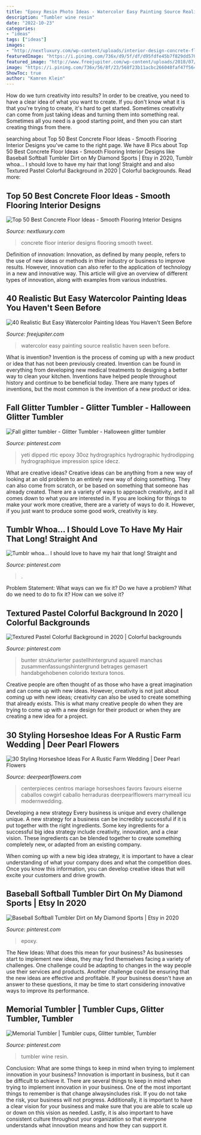 ```yaml
---
title: "Epoxy Resin Photo Ideas - Watercolor Easy Painting Source Realistic Haven Seen Before"
description: "Tumbler wine resin"
date: "2022-10-23"
categories:
- "ideas"
tags: ["ideas"]
images:
- "http://nextluxury.com/wp-content/uploads/interior-design-concrete-floor-ideas.jpg"
featuredImage: "https://i.pinimg.com/736x/d9/5f/df/d95fdfe45b7f829dd57000eec65e4d3f.jpg"
featured_image: "http://www.freejupiter.com/wp-content/uploads/2018/07/Easy-Watercolor-Painting-Ideas-9-1.jpg"
image: "https://i.pinimg.com/736x/56/8f/23/568f23b11acbc266048faf47f56440af.jpg"
ShowToc: true
author: "Kamren Klein"
---
```



How do we turn creativity into results?
In order to be creative, you need to have a clear idea of what you want to create. If you don't know what it is that you're trying to create, it's hard to get started. Sometimes creativity can come from just taking ideas and turning them into something real. Sometimes all you need is a good starting point, and then you can start creating things from there.

	

		
searching about Top 50 Best Concrete Floor Ideas - Smooth Flooring Interior Designs you've came to the right page. We have 8 Pics about Top 50 Best Concrete Floor Ideas - Smooth Flooring Interior Designs like Baseball Softball Tumbler Dirt on My Diamond Sports | Etsy in 2020, Tumblr whoa... I should love to have my hair that long! Straight and and also Textured Pastel Colorful Background in 2020 | Colorful backgrounds. Read more:
		
    
## Top 50 Best Concrete Floor Ideas - Smooth Flooring Interior Designs

<img loading=lazy src="http://nextluxury.com/wp-content/uploads/interior-design-concrete-floor-ideas.jpg" onerror="this.onerror=null;this.src='https://tse4.mm.bing.net/th?id=OIP.B1EcIIft1aErw7qeUp7yewAAAA&amp;pid=15.1';" alt="Top 50 Best Concrete Floor Ideas - Smooth Flooring Interior Designs">

_Source: nextluxury.com_

>concrete floor interior designs flooring smooth tweet. 

	

Definition of innovation:
Innovation, as defined by many people, refers to the use of new ideas or methods in thier industry or business to improve results. However, innovation can also refer to the application of technology in a new and innovative way. This article will give an overview of different types of innovation, along with examples from various industries.

    
## 40 Realistic But Easy Watercolor Painting Ideas You Haven&#039;t Seen Before

<img loading=lazy src="http://www.freejupiter.com/wp-content/uploads/2018/07/Easy-Watercolor-Painting-Ideas-9-1.jpg" onerror="this.onerror=null;this.src='https://tse4.mm.bing.net/th?id=OIP.Fveja7m2lABlale9v2i8-gHaKW&amp;pid=15.1';" alt="40 Realistic But Easy Watercolor Painting Ideas You Haven&#039;t Seen Before">

_Source: freejupiter.com_

>watercolor easy painting source realistic haven seen before. 

	

What is invention?
Invention is the process of coming up with a new product or idea that has not been previously created. Invention can be found in everything from developing new medical treatments to designing a better way to clean your kitchen. Inventions have helped people throughout history and continue to be beneficial today. There are many types of inventions, but the most common is the invention of a new product or idea.

    
## Fall Glitter Tumbler - Glitter Tumbler - Halloween Glitter Tumbler

<img loading=lazy src="https://i.pinimg.com/736x/85/3c/a6/853ca61df675fab2818d844b4a1ab51f.jpg" onerror="this.onerror=null;this.src='https://tse3.mm.bing.net/th?id=OIP.QKlUUJn6QV0j7T30zeZiGgHaLI&amp;pid=15.1';" alt="Fall glitter tumbler - Glitter Tumbler - Halloween glitter tumbler">

_Source: pinterest.com_

>yeti dipped rtic epoxy 30oz hydrographics hydrographic hydrodipping hydrographique impression spice idecz. 

	

What are creative ideas?
Creative ideas can be anything from a new way of looking at an old problem to an entirely new way of doing something. They can also come from scratch, or be based on something that someone has already created. There are a variety of ways to approach creativity, and it all comes down to what you are interested in. If you are looking for things to make your work more creative, there are a variety of ways to do it. However, if you just want to produce some good work, creativity is key.

    
## Tumblr Whoa... I Should Love To Have My Hair That Long! Straight And

<img loading=lazy src="https://i.pinimg.com/736x/56/8f/23/568f23b11acbc266048faf47f56440af.jpg" onerror="this.onerror=null;this.src='https://tse4.mm.bing.net/th?id=OIP.GhAomvB6sR9QeeBWCnZ4YwAAAA&amp;pid=15.1';" alt="Tumblr whoa... I should love to have my hair that long! Straight and">

_Source: pinterest.com_

>. 

	

Problem Statement: What ways can we fix it?
Do we have a problem?
What do we need to do to fix it?
How can we solve it?

    
## Textured Pastel Colorful Background In 2020 | Colorful Backgrounds

<img loading=lazy src="https://i.pinimg.com/736x/d9/5f/df/d95fdfe45b7f829dd57000eec65e4d3f.jpg" onerror="this.onerror=null;this.src='https://tse1.mm.bing.net/th?id=OIP.ndmQ4NyXtq6bPRR2VbZC4gHaKu&amp;pid=15.1';" alt="Textured Pastel Colorful Background in 2020 | Colorful backgrounds">

_Source: pinterest.com_

>bunter strukturierter pastellhintergrund aquarell manchas zusammenfassungshintergrund betrages gemasert handabgehobenen colorido textura tonos. 

	

Creative people are often thought of as those who have a great imagination and can come up with new ideas. However, creativity is not just about coming up with new ideas; creativity can also be used to create something that already exists. This is what many creative people do when they are trying to come up with a new design for their product or when they are creating a new idea for a project.

    
## 30 Styling Horseshoe Ideas For A Rustic Farm Wedding | Deer Pearl Flowers

<img loading=lazy src="https://www.deerpearlflowers.com/wp-content/uploads/2016/02/Horse-shoe-wedding-favours-perfect-for-a-country-wedding.jpg" onerror="this.onerror=null;this.src='https://tse2.mm.bing.net/th?id=OIP.mQnmSyJbn458MU6Q7eGasgHaLH&amp;pid=15.1';" alt="30 Styling Horseshoe Ideas For A Rustic Farm Wedding | Deer Pearl Flowers">

_Source: deerpearlflowers.com_

>centerpieces centros mariage horseshoes favors favours eiserne caballos cowgirl caballo herraduras deerpearlflowers marrymeall icu modernwedding. 

	

Developing a new strategy
Every business is unique and every challenge unique. A new strategy for a business can be incredibly successful if it is put together with the right ingredients. 
Some key ingredients for a successful big idea strategy include creativity, innovation, and a clear vision. These ingredients can be blended together to create something completely new, or adapted from an existing company. 

When coming up with a new big idea strategy, it is important to have a clear understanding of what your company does and what the competition does. Once you know this information, you can develop creative ideas that will excite your customers and drive growth.

    
## Baseball Softball Tumbler Dirt On My Diamond Sports | Etsy In 2020

<img loading=lazy src="https://i.pinimg.com/736x/dd/eb/26/ddeb26108edb35df638f73cf9597f56f.jpg" onerror="this.onerror=null;this.src='https://tse1.mm.bing.net/th?id=OIP.t8engDAzPAq8PS3kyYBL0wHaJ3&amp;pid=15.1';" alt="Baseball Softball Tumbler Dirt on My Diamond Sports | Etsy in 2020">

_Source: pinterest.com_

>epoxy. 

	

The New Ideas: What does this mean for your business?
As businesses start to implement new ideas, they may find themselves facing a variety of challenges. One challenge could be adapting to changes in the way people use their services and products. Another challenge could be ensuring that the new ideas are effective and profitable. If your business doesn't have an answer to these questions, it may be time to start considering innovative ways to improve its performance.

    
## Memorial Tumbler | Tumbler Cups, Glitter Tumbler, Tumbler

<img loading=lazy src="https://i.pinimg.com/736x/d4/e7/15/d4e71549a52610f9ea9d18cbb4f0c07e.jpg" onerror="this.onerror=null;this.src='https://tse3.mm.bing.net/th?id=OIP.yk8Yfvt3vYTuoIWv9-SQYQHaJ3&amp;pid=15.1';" alt="Memorial Tumbler | Tumbler cups, Glitter tumbler, Tumbler">

_Source: pinterest.com_

>tumbler wine resin. 

	

Conclusion: What are some things to keep in mind when trying to implement innovation in your business?
Innovation is important in business, but it can be difficult to achieve it. There are several things to keep in mind when trying to implement innovation in your business. One of the most important things to remember is that change alwaysincludes risk. If you do not take the risk, your business will not progress. Additionally, it is important to have a clear vision for your business and make sure that you are able to scale up or down on this vision as needed. Lastly, it is also important to have consistent culture throughout your organization so that everyone understands what innovation means and how they can support it.

